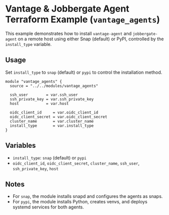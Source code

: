 # Vantage & Jobbergate Agent Terraform Example (`vantage_agents`)

This example demonstrates how to install `vantage-agent` and `jobbergate-agent` on a remote host using either Snap (default) or PyPI, controlled by the `install_type` variable.

## Usage

Set `install_type` to `snap` (default) or `pypi` to control the installation method.

```hcl
module "vantage_agents" {
  source = "../../modules/vantage_agents"

  ssh_user        = var.ssh_user
  ssh_private_key = var.ssh_private_key
  host            = var.host

  oidc_client_id     = var.oidc_client_id
  oidc_client_secret = var.oidc_client_secret
  cluster_name       = var.cluster_name
  install_type       = var.install_type
}
```

## Variables
- `install_type`: `snap` (default) or `pypi`
- `oidc_client_id`, `oidc_client_secret`, `cluster_name`, `ssh_user`, `ssh_private_key`, `host`

## Notes
- For `snap`, the module installs snapd and configures the agents as snaps.
- For `pypi`, the module installs Python, creates venvs, and deploys systemd services for both agents.

